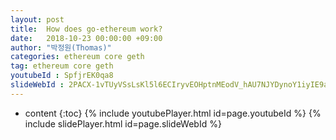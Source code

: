 ```yaml
---
layout: post
title:  How does go-ethereum work?
date:   2018-10-23 00:00:00 +09:00
author: "박정원(Thomas)"
categories: ethereum core geth
tag: ethereum core geth
youtubeId : SpfjrEK0qa8
slideWebId : 2PACX-1vTUyVSsLsKl5l6ECIryvEOHptnMEodV_hAU7NJYDynoY1iyIE9acsDVey-G4dLN-SWnDk3d0dtaSOxR
---
```

* content
{:toc}
{% include youtubePlayer.html id=page.youtubeId %}
{% include slidePlayer.html id=page.slideWebId %}
